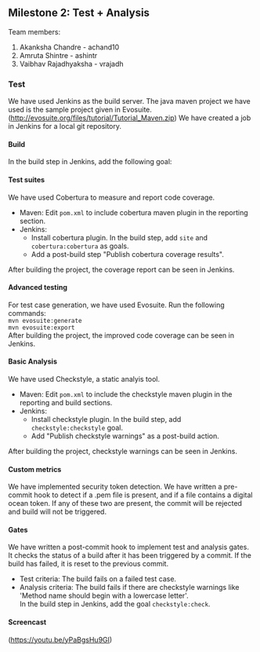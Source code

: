 ## Milestone 2: Test + Analysis
Team members:  
1. Akanksha Chandre - achand10  
2. Amruta Shintre - ashintr  
3. Vaibhav Rajadhyaksha - vrajadh  

### Test
We have used Jenkins as the build server. The java maven project we have used is the sample project given in Evosuite.  
(http://evosuite.org/files/tutorial/Tutorial_Maven.zip)
We have created a job in Jenkins for a local git repository. 

#### Build
In the build step in Jenkins, add the following goal:

#### Test suites
We have used Cobertura to measure and report code coverage.
- Maven: Edit ```pom.xml``` to include cobertura maven plugin in the reporting section.
- Jenkins: 
    - Install cobertura plugin. In the build step, add ```site``` and 
      ```cobertura:cobertura``` as goals.  
    - Add a post-build step "Publish cobertura coverage results".   

After building the project, the coverage report can be seen in Jenkins.

#### Advanced testing
For test case generation, we have used Evosuite.
Run the following commands:  
```mvn evosuite:generate```  
```mvn evosuite:export```  
After building the project, the improved code coverage can be seen in Jenkins.

#### Basic Analysis
We have used Checkstyle, a static analyis tool.  
- Maven: Edit ```pom.xml``` to include the checkstyle maven plugin in the reporting and build sections.  
- Jenkins: 
    - Install checkstyle plugin. In the build step, add              ```checkstyle:checkstyle``` goal.
    - Add "Publish checkstyle warnings" as a post-build action.    

After building the project, checkstyle warnings can be seen in Jenkins.  

#### Custom metrics  
We have implemented security token detection. We have written a pre-commit hook to detect if a .pem file is present, and if a file contains a digital ocean token. If any of these two are present, the commit will be rejected and build will not be triggered.  

#### Gates  
We have written a post-commit hook to implement test and analysis gates. It checks the status of a build after it has been triggered by a commit. If the build has failed, it is reset to the previous commit.   
- Test criteria: The build fails on a failed test case. 
- Analysis criteria: The build fails if there are checkstyle warnings like      'Method name should begin with a lowercase letter'.  
  In the build step in Jenkins, add the goal ```checkstyle:check```.

#### Screencast
(https://youtu.be/yPaBgsHu9GI)
